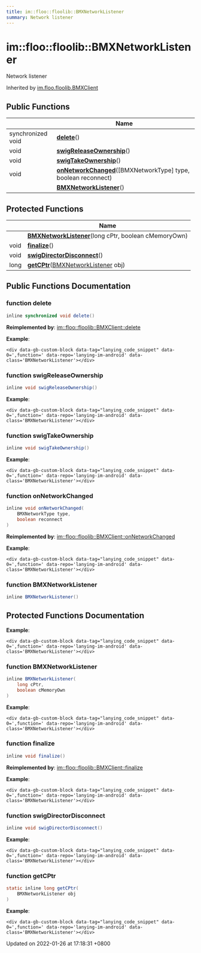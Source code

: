 ```yaml
---
title: im::floo::floolib::BMXNetworkListener
summary: Network listener
---
```


# im::floo::floolib::BMXNetworkListener

Network listener

Inherited by [im.floo.floolib.BMXClient](classim\_1\_1floo\_1\_1floolib\_1\_1\_b\_m\_x\_client.md)

## Public Functions

|                   | Name                                                                                                                                                             |
| ----------------- | ---------------------------------------------------------------------------------------------------------------------------------------------------------------- |
| synchronized void | [**delete**](classim\_1\_1floo\_1\_1floolib\_1\_1\_b\_m\_x\_network\_listener.md#function-delete)()                                                              |
| void              | [**swigReleaseOwnership**](classim\_1\_1floo\_1\_1floolib\_1\_1\_b\_m\_x\_network\_listener.md#function-swigreleaseownership)()                                  |
| void              | [**swigTakeOwnership**](classim\_1\_1floo\_1\_1floolib\_1\_1\_b\_m\_x\_network\_listener.md#function-swigtakeownership)()                                        |
| void              | [**onNetworkChanged**](classim\_1\_1floo\_1\_1floolib\_1\_1\_b\_m\_x\_network\_listener.md#function-onnetworkchanged)(\[BMXNetworkType] type, boolean reconnect) |
|                   | [**BMXNetworkListener**](classim\_1\_1floo\_1\_1floolib\_1\_1\_b\_m\_x\_network\_listener.md#function-bmxnetworklistener)()                                      |

## Protected Functions

|      | Name                                                                                                                                                                                               |
| ---- | -------------------------------------------------------------------------------------------------------------------------------------------------------------------------------------------------- |
|      | [**BMXNetworkListener**](classim\_1\_1floo\_1\_1floolib\_1\_1\_b\_m\_x\_network\_listener.md#function-bmxnetworklistener)(long cPtr, boolean cMemoryOwn)                                           |
| void | [**finalize**](classim\_1\_1floo\_1\_1floolib\_1\_1\_b\_m\_x\_network\_listener.md#function-finalize)()                                                                                            |
| void | [**swigDirectorDisconnect**](classim\_1\_1floo\_1\_1floolib\_1\_1\_b\_m\_x\_network\_listener.md#function-swigdirectordisconnect)()                                                                |
| long | [**getCPtr**](classim\_1\_1floo\_1\_1floolib\_1\_1\_b\_m\_x\_network\_listener.md#function-getcptr)([BMXNetworkListener](classim\_1\_1floo\_1\_1floolib\_1\_1\_b\_m\_x\_network\_listener.md) obj) |

## Public Functions Documentation

### function delete

```java
inline synchronized void delete()
```

**Reimplemented by**: [im::floo::floolib::BMXClient::delete](classim\_1\_1floo\_1\_1floolib\_1\_1\_b\_m\_x\_client.md#function-delete)

**Example**:

```
<div data-gb-custom-block data-tag="lanying_code_snippet" data-0=',function=' data-repo='lanying-im-android' data-class='BMXNetworkListener'></div>
```

### function swigReleaseOwnership

```java
inline void swigReleaseOwnership()
```

**Example**:

```
<div data-gb-custom-block data-tag="lanying_code_snippet" data-0=',function=' data-repo='lanying-im-android' data-class='BMXNetworkListener'></div>
```

### function swigTakeOwnership

```java
inline void swigTakeOwnership()
```

**Example**:

```
<div data-gb-custom-block data-tag="lanying_code_snippet" data-0=',function=' data-repo='lanying-im-android' data-class='BMXNetworkListener'></div>
```

### function onNetworkChanged

```java
inline void onNetworkChanged(
    BMXNetworkType type,
    boolean reconnect
)
```

**Reimplemented by**: [im::floo::floolib::BMXClient::onNetworkChanged](classim\_1\_1floo\_1\_1floolib\_1\_1\_b\_m\_x\_client.md#function-onnetworkchanged)

**Example**:

```
<div data-gb-custom-block data-tag="lanying_code_snippet" data-0=',function=' data-repo='lanying-im-android' data-class='BMXNetworkListener'></div>
```

### function BMXNetworkListener

```java
inline BMXNetworkListener()
```

## Protected Functions Documentation

**Example**:

```
<div data-gb-custom-block data-tag="lanying_code_snippet" data-0=',function=' data-repo='lanying-im-android' data-class='BMXNetworkListener'></div>
```

### function BMXNetworkListener

```java
inline BMXNetworkListener(
    long cPtr,
    boolean cMemoryOwn
)
```

**Example**:

```
<div data-gb-custom-block data-tag="lanying_code_snippet" data-0=',function=' data-repo='lanying-im-android' data-class='BMXNetworkListener'></div>
```

### function finalize

```java
inline void finalize()
```

**Reimplemented by**: [im::floo::floolib::BMXClient::finalize](classim\_1\_1floo\_1\_1floolib\_1\_1\_b\_m\_x\_client.md#function-finalize)

**Example**:

```
<div data-gb-custom-block data-tag="lanying_code_snippet" data-0=',function=' data-repo='lanying-im-android' data-class='BMXNetworkListener'></div>
```

### function swigDirectorDisconnect

```java
inline void swigDirectorDisconnect()
```

**Example**:

```
<div data-gb-custom-block data-tag="lanying_code_snippet" data-0=',function=' data-repo='lanying-im-android' data-class='BMXNetworkListener'></div>
```

### function getCPtr

```java
static inline long getCPtr(
    BMXNetworkListener obj
)
```

**Example**:

```
<div data-gb-custom-block data-tag="lanying_code_snippet" data-0=',function=' data-repo='lanying-im-android' data-class='BMXNetworkListener'></div>
```



Updated on 2022-01-26 at 17:18:31 +0800
